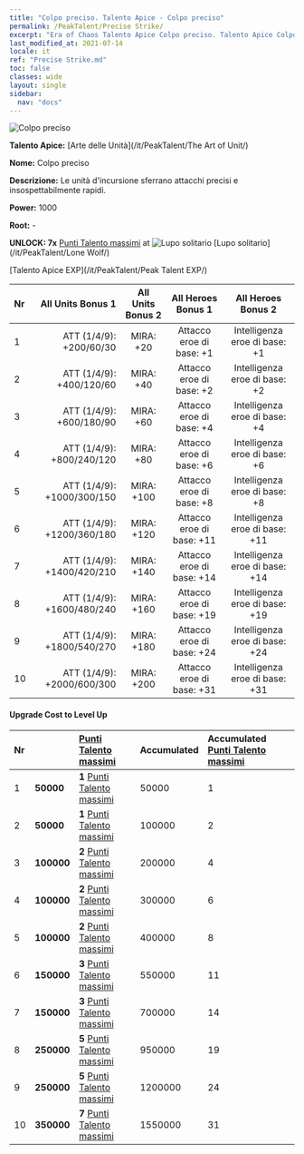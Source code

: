 ```yaml
---
title: "Colpo preciso. Talento Apice - Colpo preciso"
permalink: /PeakTalent/Precise Strike/
excerpt: "Era of Chaos Talento Apice Colpo preciso. Talento Apice Colpo preciso. Colpo preciso"
last_modified_at: 2021-07-14
locale: it
ref: "Precise Strike.md"
toc: false
classes: wide
layout: single
sidebar:
  nav: "docs"
---
```


  ![Colpo preciso](/images/pt/talent_2002.png)

  **Talento Apice:** [Arte delle Unità](/it/PeakTalent/The Art of Unit/)

  **Nome:** Colpo preciso

  **Descrizione:** Le unità d'incursione sferrano attacchi precisi e insospettabilmente rapidi.

  **Power:** 1000

  **Root:** -

  **UNLOCK: 7x** [Punti Talento massimi](/ItemsIT/con_934/) at ![Lupo solitario](/images/pt/talent_2001.png) [Lupo solitario](/it/PeakTalent/Lone Wolf/)

  [Talento Apice EXP](/it/PeakTalent/Peak Talent EXP/)

  | Nr | All Units Bonus 1 | All Units Bonus 2 | All Heroes Bonus 1 | All Heroes Bonus 2 |
  |:---|--------------:|:-------------:|:-------------:|:-------------:|
  | 1 | ATT (1/4/9): +200/60/30 | MIRA: +20 | Attacco eroe di base: +1 | Intelligenza eroe di base: +1 |
  | 2 | ATT (1/4/9): +400/120/60 | MIRA: +40 | Attacco eroe di base: +2 | Intelligenza eroe di base: +2 |
  | 3 | ATT (1/4/9): +600/180/90 | MIRA: +60 | Attacco eroe di base: +4 | Intelligenza eroe di base: +4 |
  | 4 | ATT (1/4/9): +800/240/120 | MIRA: +80 | Attacco eroe di base: +6 | Intelligenza eroe di base: +6 |
  | 5 | ATT (1/4/9): +1000/300/150 | MIRA: +100 | Attacco eroe di base: +8 | Intelligenza eroe di base: +8 |
  | 6 | ATT (1/4/9): +1200/360/180 | MIRA: +120 | Attacco eroe di base: +11 | Intelligenza eroe di base: +11 |
  | 7 | ATT (1/4/9): +1400/420/210 | MIRA: +140 | Attacco eroe di base: +14 | Intelligenza eroe di base: +14 |
  | 8 | ATT (1/4/9): +1600/480/240 | MIRA: +160 | Attacco eroe di base: +19 | Intelligenza eroe di base: +19 |
  | 9 | ATT (1/4/9): +1800/540/270 | MIRA: +180 | Attacco eroe di base: +24 | Intelligenza eroe di base: +24 |
  | 10 | ATT (1/4/9): +2000/600/300 | MIRA: +200 | Attacco eroe di base: +31 | Intelligenza eroe di base: +31 |


#### Upgrade Cost to Level Up

  | Nr | <i class="fas fa-coins"/> | [Punti Talento massimi](/ItemsIT/con_934/) | Accumulated <i class="fas fa-coins"/> | Accumulated [Punti Talento massimi](/ItemsIT/con_934/) |
  |:---|:--------------|:-------------|:-------------|:-------------|
  | 1 | **50000** | **1** [Punti Talento massimi](/ItemsIT/con_934/) | 50000 | 1 |
  | 2 | **50000** | **1** [Punti Talento massimi](/ItemsIT/con_934/) | 100000 | 2 |
  | 3 | **100000** | **2** [Punti Talento massimi](/ItemsIT/con_934/) | 200000 | 4 |
  | 4 | **100000** | **2** [Punti Talento massimi](/ItemsIT/con_934/) | 300000 | 6 |
  | 5 | **100000** | **2** [Punti Talento massimi](/ItemsIT/con_934/) | 400000 | 8 |
  | 6 | **150000** | **3** [Punti Talento massimi](/ItemsIT/con_934/) | 550000 | 11 |
  | 7 | **150000** | **3** [Punti Talento massimi](/ItemsIT/con_934/) | 700000 | 14 |
  | 8 | **250000** | **5** [Punti Talento massimi](/ItemsIT/con_934/) | 950000 | 19 |
  | 9 | **250000** | **5** [Punti Talento massimi](/ItemsIT/con_934/) | 1200000 | 24 |
  | 10 | **350000** | **7** [Punti Talento massimi](/ItemsIT/con_934/) | 1550000 | 31 |
